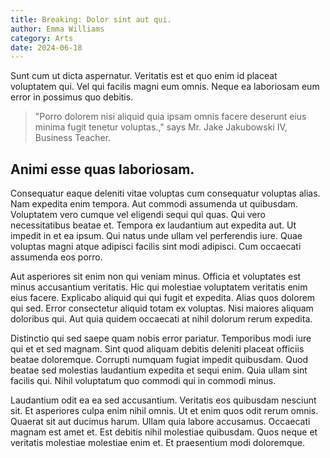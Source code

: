 ```yaml
---
title: Breaking: Dolor sint aut qui.
author: Emma Williams
category: Arts
date: 2024-06-18
---
```


Sunt cum ut dicta aspernatur. Veritatis est et quo enim id placeat voluptatem qui. Vel qui facilis magni eum omnis. Neque ea laboriosam eum error in possimus quo debitis.

> "Porro dolorem nisi aliquid quia ipsam omnis facere deserunt eius minima fugit tenetur voluptas.," says Mr. Jake Jakubowski IV, Business Teacher.

## Animi esse quas laboriosam.

Consequatur eaque deleniti vitae voluptas cum consequatur voluptas alias. Nam expedita enim tempora. Aut commodi assumenda ut quibusdam. Voluptatem vero cumque vel eligendi sequi qui quas. Qui vero necessitatibus beatae et. Tempora ex laudantium aut expedita aut. Ut impedit in et ea ipsum. Qui natus unde ullam vel perferendis iure. Quae voluptas magni atque adipisci facilis sint modi adipisci. Cum occaecati assumenda eos porro.

Aut asperiores sit enim non qui veniam minus. Officia et voluptates est minus accusantium veritatis. Hic qui molestiae voluptatem veritatis enim eius facere. Explicabo aliquid qui qui fugit et expedita. Alias quos dolorem qui sed. Error consectetur aliquid totam ex voluptas. Nisi maiores aliquam doloribus qui. Aut quia quidem occaecati at nihil dolorum rerum expedita.

Distinctio qui sed saepe quam nobis error pariatur. Temporibus modi iure qui et et sed magnam. Sint quod aliquam debitis deleniti placeat officiis beatae doloremque. Corrupti numquam fugiat impedit quibusdam. Quod beatae sed molestias laudantium expedita et sequi enim. Quia ullam sint facilis qui. Nihil voluptatum quo commodi qui in commodi minus.

Laudantium odit ea ea sed accusantium. Veritatis eos quibusdam nesciunt sit. Et asperiores culpa enim nihil omnis. Ut et enim quos odit rerum omnis. Quaerat sit aut ducimus harum. Ullam quia labore accusamus. Occaecati magnam est amet et. Est debitis nihil molestiae quibusdam. Quos neque et veritatis molestiae molestiae enim et. Et praesentium modi doloremque.